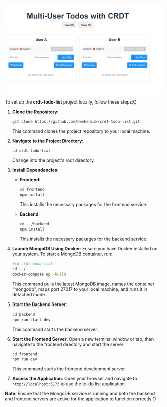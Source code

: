 ![img.png](img.png)

To set up the **crdt-todo-list** project locally, follow these steps:

1. **Clone the Repository**:
   ```bash
   git clone https://github.com/devheniik/crdt-todo-list.git
   ```
   This command clones the project repository to your local machine.

2. **Navigate to the Project Directory**:
   ```bash
   cd crdt-todo-list
   ```
   Change into the project's root directory.

3. **Install Dependencies**:

    - **Frontend**:
      ```bash
      cd frontend
      npm install
      ```
      This installs the necessary packages for the frontend service.

    - **Backend**:
      ```bash
      cd ../backend
      npm install
      ```
      This installs the necessary packages for the backend service.

4. **Launch MongoDB Using Docker**:
   Ensure you have Docker installed on your system. To start a MongoDB container, run:
   ```bash
   #cd crdt-todo-list
   cd ../
   docker-compose up -build
   ```
   This command pulls the latest MongoDB image, names the container "mongodb", maps port 27017 to your local machine, and runs it in detached mode.

5. **Start the Backend Server**:
   ```bash
   cd backend
   npm run start-dev
   ```
   This command starts the backend server.

6. **Start the Frontend Server**:
   Open a new terminal window or tab, then navigate to the frontend directory and start the server:
   ```bash
   cd frontend
   npm run dev
   ```
   This command starts the frontend development server.

7. **Access the Application**:
   Open your browser and navigate to `http://localhost:5173` to use the to-do list application.

**Note**: Ensure that the MongoDB service is running and both the backend and frontend servers are active for the application to function correctly.
